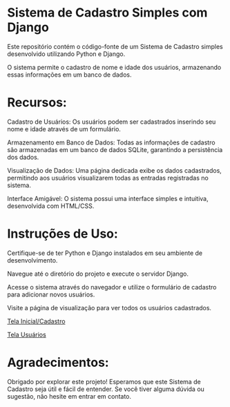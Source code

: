 # Sistema de Cadastro Simples com Django

Este repositório contém o código-fonte de um Sistema de Cadastro simples desenvolvido utilizando Python e Django. 

O sistema permite o cadastro de nome e idade dos usuários, armazenando essas informações em um banco de dados. 

# Recursos:

Cadastro de Usuários: Os usuários podem ser cadastrados inserindo seu nome e idade através de um formulário.

Armazenamento em Banco de Dados: Todas as informações de cadastro são armazenadas em um banco de dados SQLite, garantindo a persistência dos dados.

Visualização de Dados: Uma página dedicada exibe os dados cadastrados, permitindo aos usuários visualizarem todas as entradas registradas no sistema.

Interface Amigável: O sistema possui uma interface simples e intuitiva, desenvolvida com HTML/CSS.

# Instruções de Uso:

Certifique-se de ter Python e Django instalados em seu ambiente de desenvolvimento.

Navegue até o diretório do projeto e execute o servidor Django.

Acesse o sistema através do navegador e utilize o formulário de cadastro para adicionar novos usuários.

Visite a página de visualização para ver todos os usuários cadastrados.

[Tela Inicial/Cadastro](https://github.com/vxsk/Cadastro-DJANGO/assets/71227147/0f6494e5-0dc2-4045-bde3-1608af63dca6)

[Tela Usuários](https://github.com/vxsk/Cadastro-DJANGO/assets/71227147/fcd0d590-8d39-4238-b6f1-e1eaa40621f3)

 
# Agradecimentos:

Obrigado por explorar este projeto! 
Esperamos que este Sistema de Cadastro seja útil e fácil de entender. Se você tiver alguma dúvida ou sugestão, não hesite em entrar em contato.

